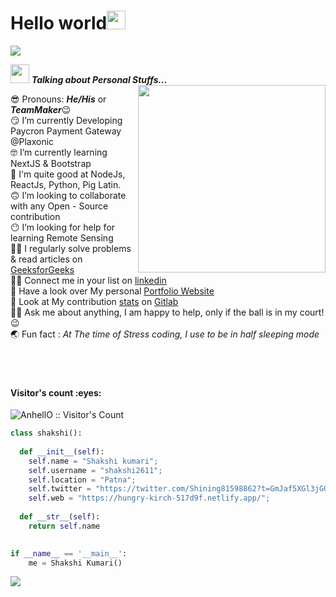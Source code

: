 <h1>Hello world<img src= "https://media.tenor.com/images/2adfe94e69139f3e22623b61d375a7a7/tenor.gif" width= "30" height= "30" >
</h1>
<img src="https://user-images.githubusercontent.com/73097560/115834477-dbab4500-a447-11eb-908a-139a6edaec5c.gif">

<img src="https://media.giphy.com/media/ObNTw8Uzwy6KQ/giphy.gif" width="30px" >&nbsp;***Talking about Personal Stuffs...***
<img src="https://user-images.githubusercontent.com/82070760/159156745-9f5b2300-721b-4fed-b192-e30c31293990.gif" align="right" width="300px" >

 😎  Pronouns: ***He/His*** or ***TeamMaker***😉 <br>
 😏  I’m currently Developing Paycron Payment Gateway @Plaxonic<br>
 🤓  I’m currently learning NextJS & Bootstrap<br>
 🥱  I'm quite good at NodeJs, ReactJs, Python, Pig Latin.<br>
 🙃  I’m looking to collaborate with any Open - Source contribution<br>
 😶  I’m looking for help for learning Remote Sensing<br>
 😵‍💫  I regularly solve problems & read articles on [GeeksforGeeks](https://auth.geeksforgeeks.org/user/shakshikumari215) <br>
 😵‍💫  Connect me in your list on [linkedin](https://www.linkedin.com/in/shakshi-kumari-prajapati-a01872203/) <br>
 🤭 Have a look over My personal [Portfolio Website](https://hungry-kirch-517d9f.netlify.app/)<br>
 🤝 Look at My contribution [stats](https://github.com/shakshi2611/web) on [Gitlab](https://github.com/shakshi2611)<br>
 🙋‍♀️ Ask me about anything, I am happy to help, only if the ball is in my court!😉<br>
 🌏 Fun fact : *At The time of Stress coding, I use to be in half sleeping mode*<br><br><br><br>
 
<h4 align="left">Visitor's count :eyes:</h4>


<p align="left"><img src="https://profile-counter.glitch.me/{pagletladki}/count.svg" alt="AnhellO :: Visitor's Count" /></p>


```python
class shakshi():
    
  def __init__(self):
    self.name = "Shakshi kumari";
    self.username = "shakshi2611";
    self.location = "Patna";
    self.twitter = "https://twitter.com/Shining81598862?t=GmJaf5XGl3jGOcRrpR5eVA&s=09";
    self.web = "https://hungry-kirch-517d9f.netlify.app/";
  
  def __str__(self):
    return self.name
    

if __name__ == '__main__':
    me = Shakshi Kumari()
```

<img src="https://user-images.githubusercontent.com/73097560/115834477-dbab4500-a447-11eb-908a-139a6edaec5c.gif">


